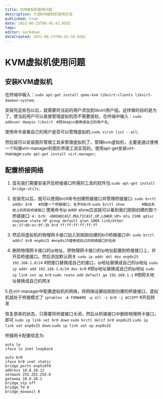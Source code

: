 ```yaml
---
title: KVM虚拟机使用问题
description: 介绍KVM虚拟机使用方法
published: true
date: 2022-06-23T06:45:42.055Z
tags: 
editor: markdown
dateCreated: 2022-06-23T06:45:39.928Z
---
```


# KVM虚拟机使用问题
## 安装KVM虚拟机
在终端中输入：`sudo apt-get install qemu-kvm libvirt-clients libvirt-daemon-system`;

安装完这些包以后，就需要将当前的用户添加到libvirt用户组。这样做的目的是为了，使当前用户可以直接管理虚拟机而不需要提权，在终端中输入：`sudo adduser deepin libvirt `  `#把deepin替换成自己的用户名`;

使用命令查看自己的用户是否可以管理虚拟机:`sudo virsh list --all`;

然后就可以安装图形管理工具来管理虚拟机了。管理kvm虚拟机，主要是通过使用一个叫做virt-manager的图形界面工具实现的。使用apt-get安装virt-manage:`sudo apt-get install virt-manager`;


## 配置桥接网络
1. 首先我们需要安装开启桥接接口所需的工具的软件包:`sudo apt-get install bridge-utils`;

2. 安装完以后，就可以使用brctl命令创建桥接接口并管理桥接接口:
`sudo brctl addbr br0   #创建一个桥接接口，名字叫br0`
`sudo brctl show        #输出系统上的所有桥接接口`
使用命令ip addr show应该就可以看到我们刚刚创建的那个桥接接口:
`4: br0: <BROADCAST,MULTICAST,UP,LOWER_UP> mtu 1500 qdisc noqueue state UP group default qlen 1000 link/ether ac:1f:6b:ec:0f:1b brd ff:ff:ff:ff:ff:ff`

3. 然后将虚拟机的物理网卡接口加入到刚刚创建的br0桥接接口中:
`sudo brctl addif br0 enp0s25 #enp0s25替换成自己的网络接口的名称`

4. 删除物理网卡接口的ip地址，把物理网卡接口的ip地址配置到桥接接口上，并开启桥接接口。然后添加默认网关
`sudo ip addr del dev enp0s25 192.168.1.8/24`  #把接口替换成自己的接口，ip地址替换成自己的ip地址
`sudo ip addr add 192.168.1.8/24 dev br0`  #把ip地址替换成自己的ip地址
`sudo ip link set up br0`
`sudo route add default gw 192.168.1.1`  #把网关地址替换成自己的网关

5.在virt-manager中配置虚拟机的网络，将网络设置给刚刚创建的桥接接口，虚拟机就处于桥接模式了
`iptables -A FORWARD -p all -i br0 -j ACCEPT`	#开启转发

恢复原来的状态，只需要将桥接接口关闭，然后从桥接接口中删除物理网卡接口，即可
`sudo ip link set br0 down`
`sudo brctl delif br0 enp0s25`
`sudo ip link set enp0s25 down`
`sudo ip link set up enp0s25`

桥接网卡配置信息为:
```
auto lo
iface lo inet loopback

auto br0
iface br0 inet static
bridge_ports enp5s0f0
address 10.8.10.12
netmask 255.255.255.0
gateway 10.8.10.1
bridge_stp off
bridge_fd 0
bridge_maxwait 0
```

    


